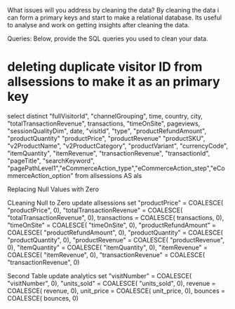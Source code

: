 What issues will you address by cleaning the data?
By cleaning the data i can form a primary keys and start to make a relational database.  Its useful to analyse and work on getting insights after cleaning the data. 


Queries:
Below, provide the SQL queries you used to clean your data.

# deleting duplicate visitor ID from allsessions to make it as an primary key 
select distinct "fullVisitorId", 
"channelGrouping",
time, 
country,
city,
"totalTransactionRevenue",
transactions,
"timeOnSite",
pageviews,
"sessionQualityDim",
date,
"visitId",
"type",
"productRefundAmount",
"productQuantity"
"productPrice", "productRevenue"
"productSKU", "v2ProductName", "v2ProductCategory", 
"productVariant", "currencyCode", "itemQuantity", "itemRevenue", 
"transactionRevenue", "transactionId", "pageTitle", "searchKeyword",
"pagePathLevel1","eCommerceAction_type","eCommerceAction_step","eCommerceAction_option" 
from allsessions AS als


Replacing Null Values with Zero 

CLeaning Null to Zero 
update allsessions
set "productPrice" = COALESCE( "productPrice", 0),
"totalTransactionRevenue" = COALESCE( "totalTransactionRevenue", 0),
transactions = COALESCE( transactions, 0),
"timeOnSite" = COALESCE( "timeOnSite", 0),
"productRefundAmount" = COALESCE( "productRefundAmount", 0),
"productQuantity" = COALESCE( "productQuantity", 0),
"productRevenue" = COALESCE( "productRevenue", 0),
"itemQuantity" = COALESCE( "itemQuantity", 0),
"itemRevenue" = COALESCE( "itemRevenue", 0),
"transactionRevenue" = COALESCE( "transactionRevenue", 0)

Second Table 
update analytics 
set "visitNumber" = COALESCE( "visitNumber", 0),
 "units_sold" = COALESCE( "units_sold", 0),
revenue = COALESCE( revenue, 0),
unit_price = COALESCE( unit_price, 0),
bounces = COALESCE( bounces, 0)


